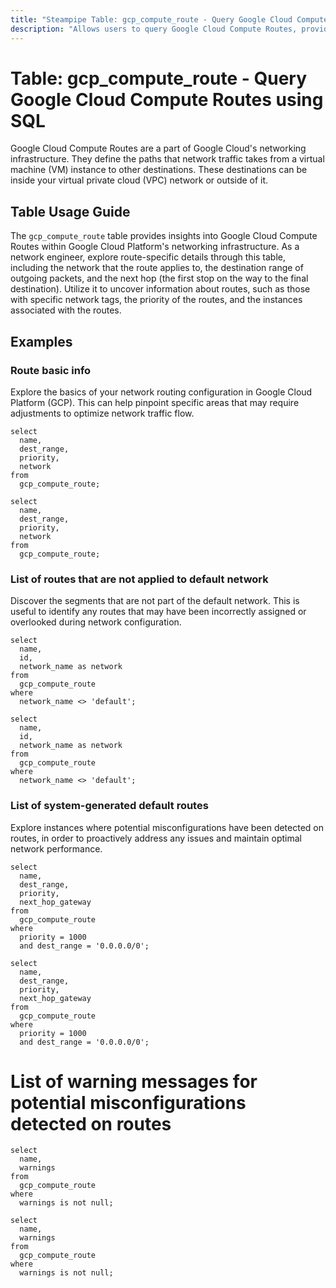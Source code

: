 ```yaml
---
title: "Steampipe Table: gcp_compute_route - Query Google Cloud Compute Routes using SQL"
description: "Allows users to query Google Cloud Compute Routes, providing details on the paths that network traffic takes from a virtual machine (VM) instance to other destinations."
---
```


# Table: gcp_compute_route - Query Google Cloud Compute Routes using SQL

Google Cloud Compute Routes are a part of Google Cloud's networking infrastructure. They define the paths that network traffic takes from a virtual machine (VM) instance to other destinations. These destinations can be inside your virtual private cloud (VPC) network or outside of it.

## Table Usage Guide

The `gcp_compute_route` table provides insights into Google Cloud Compute Routes within Google Cloud Platform's networking infrastructure. As a network engineer, explore route-specific details through this table, including the network that the route applies to, the destination range of outgoing packets, and the next hop (the first stop on the way to the final destination). Utilize it to uncover information about routes, such as those with specific network tags, the priority of the routes, and the instances associated with the routes.


## Examples

### Route basic info
Explore the basics of your network routing configuration in Google Cloud Platform (GCP). This can help pinpoint specific areas that may require adjustments to optimize network traffic flow.

```sql+postgres
select
  name,
  dest_range,
  priority,
  network
from
  gcp_compute_route;
```

```sql+sqlite
select
  name,
  dest_range,
  priority,
  network
from
  gcp_compute_route;
```

### List of routes that are not applied to default network
Discover the segments that are not part of the default network. This is useful to identify any routes that may have been incorrectly assigned or overlooked during network configuration.

```sql+postgres
select
  name,
  id,
  network_name as network
from
  gcp_compute_route
where
  network_name <> 'default';
```

```sql+sqlite
select
  name,
  id,
  network_name as network
from
  gcp_compute_route
where
  network_name <> 'default';
```

### List of system-generated default routes
Explore instances where potential misconfigurations have been detected on routes, in order to proactively address any issues and maintain optimal network performance.

```sql+postgres
select
  name,
  dest_range,
  priority,
  next_hop_gateway
from
  gcp_compute_route
where
  priority = 1000
  and dest_range = '0.0.0.0/0';
```

```sql+sqlite
select
  name,
  dest_range,
  priority,
  next_hop_gateway
from
  gcp_compute_route
where
  priority = 1000
  and dest_range = '0.0.0.0/0';
```

# List of warning messages for potential misconfigurations detected on routes

```sql+postgres
select
  name,
  warnings
from
  gcp_compute_route
where
  warnings is not null;
```

```sql+sqlite
select
  name,
  warnings
from
  gcp_compute_route
where
  warnings is not null;
```